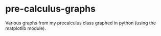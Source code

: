 # pre-calculus-graphs
Various graphs from my precalculus class graphed in python (using the matplotlib module).
